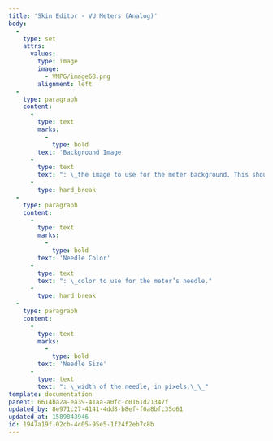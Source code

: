 ```yaml
---
title: 'Skin Editor - VU Meters (Analog)'
body:
  -
    type: set
    attrs:
      values:
        type: image
        image:
          - VMPG/image68.png
        alignment: left
  -
    type: paragraph
    content:
      -
        type: text
        marks:
          -
            type: bold
        text: 'Background Image'
      -
        type: text
        text: ": \_the image to use for the meter background. This should include everything but the needle."
      -
        type: hard_break
  -
    type: paragraph
    content:
      -
        type: text
        marks:
          -
            type: bold
        text: 'Needle Color'
      -
        type: text
        text: ": \_color to use for the meter’s needle."
      -
        type: hard_break
  -
    type: paragraph
    content:
      -
        type: text
        marks:
          -
            type: bold
        text: 'Needle Size'
      -
        type: text
        text: ": \_width of the needle, in pixels.\_\_"
template: documentation
parent: 6614ba2a-ea39-41aa-a0fc-c0161d21347f
updated_by: 8e971c27-4141-4dd8-b8ef-f0a8bfc35d61
updated_at: 1589843946
id: 1947a19f-02cb-4c05-95e5-1f24f2eb7c8b
---
```

